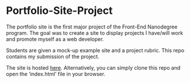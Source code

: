 # Portfolio-Site-Project
The portfolio site is the first major project of the Front-End Nanodegree program. The goal was to create a site to display projects I have/will work and promote myself as a web developer.

Students are given a mock-up example site and a project rubric. This repo contains my submission of the project.

The site is hosted [here](https://jequeen.github.io). Alternatively, you can simply clone this repo and open the ‘index.html’ file in your browser.